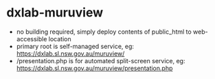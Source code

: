 # dxlab-muruview

- no building required, simply deploy contents of public_html to web-accessible location
- primary root is self-managed service, eg: https://dxlab.sl.nsw.gov.au/muruview/
- /presentation.php is for automated split-screen service, eg: https://dxlab.sl.nsw.gov.au/muruview/presentation.php
